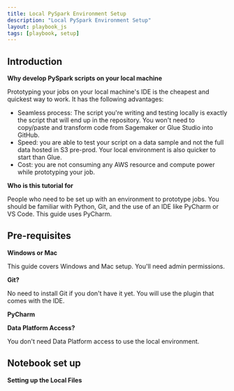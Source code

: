 ```yaml
---
title: Local PySpark Environment Setup
description: "Local PySpark Environment Setup"
layout: playbook_js
tags: [playbook, setup]
---
```


## Introduction

**Why develop PySpark scripts on your local machine**

Prototyping your jobs on your local machine's IDE is the cheapest and quickest way to work. It has the following advantages:
- Seamless process: The script you're writing and testing locally is exactly the script that will end up in the repository. You won't need to copy/paste and transform code from Sagemaker or Glue Studio into GitHub. 
- Speed: you are able to test your script on a data sample and not the full data hosted in S3 pre-prod. Your local environment is also quicker to start than Glue.
- Cost: you are not consuming any AWS resource and compute power while prototyping your job.

**Who is this tutorial for**

People who need to be set up with an environment to prototype jobs. You should be familiar with Python, Git, and the use of an IDE like PyCharm or VS Code. This guide uses PyCharm.

## Pre-requisites

**Windows or Mac**

This guide covers Windows and Mac setup. You'll need admin permissions.

**Git?**

No need to install Git if you don't have it yet. You will use the plugin that comes with the IDE.

**PyCharm**

**Data Platform Access?**

You don't need Data Platform access to use the local environment.

## Notebook set up

**Setting up the Local Files**


